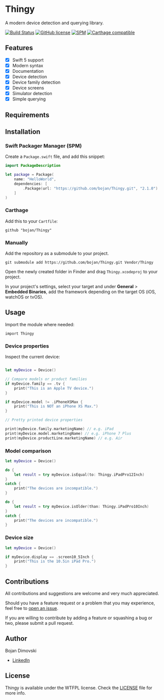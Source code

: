 # Thingy
A modern device detection and querying library.

[![Build Status](https://app.bitrise.io/app/5638e96850380bcf/status.svg?token=ATvHHXw6RMbyde-i0FPV_w&branch=master)](https://app.bitrise.io/app/5638e96850380bcf)
[![GitHub license](https://img.shields.io/badge/license-WTFPL-green)](https://raw.githubusercontent.com/bojan/Thingy/master/LICENSE)
[![SPM](https://img.shields.io/badge/SPM-compatible-brightgreen.svg)](https://github.com/apple/swift-package-manager)
[![Carthage compatible](https://img.shields.io/badge/Carthage-compatible-4BC51D.svg)](https://github.com/Carthage/Carthage)

## Features

- [x] Swift 5 support
- [x] Modern syntax
- [x] Documentation
- [x] Device detection
- [x] Device family detection
- [x] Device screens
- [x] Simulator detection
- [x] Simple querying

## Requirements

## Installation

### Swift Packager Manager (SPM)

Create a `Package.swift` file, and add this snippet:

``` swift
import PackageDescription

let package = Package(
    name: "HelloWorld",
    dependencies: [
        .Package(url: "https://github.com/bojan/Thingy.git", "2.1.0")
    ]
)
```

### Carthage

Add this to your `Cartfile`:

```
github "bojan/Thingy"
```

### Manually

Add the repository as a submodule to your project.

```
git submodule add https://github.com/bojan/Thingy.git Vendor/Thingy
```

Open the newly created folder in Finder and drag `Thingy.xcodeproj` to your project.

In your project's settings, select your target and under **General** > **Embedded Binaries**, add the framework depending on the target OS (iOS, watchOS or tvOS).

## Usage

Import the module where needed:

```
import Thingy
```

### Device properties

Inspect the current device:

```swift

let myDevice = Device()

// Compare models or product families
if myDevice.family == .tv {
    print("This is an Apple TV device.")
}

if myDevice.model != .iPhoneXSMax {
    print("This is NOT an iPhone XS Max.")
}

// Pretty printed device properties

print(myDevice.family.marketingName) // e.g. iPad
print(myDevice.model.marketingName) // e.g. iPhone 7 Plus
print(myDevice.productLine.marketingName) // e.g. Air

```

### Model comparison

```swift
let myDevice = Device()

do {
    let result = try myDevice.isEqual(to: Thingy.iPadPro12Inch)
}
catch {
    print("The devices are incompatible.")
}

do {
    let result = try myDevice.isOlder(than: Thingy.iPadPro10Inch)
}
catch {
    print("The devices are incompatible.")
}
```

### Device size

```swift
let myDevice = Device()

if myDevice.display == .screen10_5Inch {
    print("This is the 10.5in iPad Pro.")
}

```

## Contributions

All contributions and suggestions are welcome and very much appreciated.

Should you have a feature request or a problem that you may experience, feel free to [open an issue](https://github.com/bojan/Thingy/issues/new).

If you are willing to contribute by adding a feature or squashing a bug or two, please submit a pull request.

## Author

Bojan Dimovski
- [LinkedIn](http://linkedin.com/in/bdimovski)

## License

Thingy is available under the WTFPL license. Check the [LICENSE](https://raw.githubusercontent.com/bojan/Thingy/master/LICENSE) file for more info.
